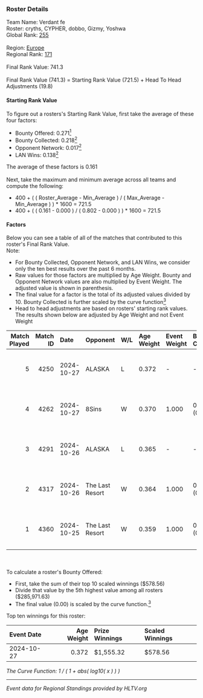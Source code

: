 ### Roster Details<br />
Team Name: Verdant fe<br />
Roster: cryths, CYPHER, dobbo, Gizmy, Yoshwa<br />
Global Rank: [255](../../standings_global_2025_02_28.md)<br />
<br />
Region: [Europe]( ../../standings_europe_2025_02_28.md)<br />
Regional Rank: [171]( ../../standings_europe_2025_02_28.md)<br />
<br />
Final Rank Value:  741.3<br />
<br />
Final Rank Value (741.3) = Starting Rank Value (721.5) + Head To Head Adjustments (19.8)<br />

#### Starting Rank Value<br />
To figure out a rosters's Starting Rank Value, first take the average of these four factors:<br />
- Bounty Offered: 0.271[<sup>1</sup>](#table2)
- Bounty Collected: 0.218[<sup>2</sup>](#table1)
- Opponent Network: 0.017[<sup>2</sup>](#table1)
- LAN Wins: 0.138[<sup>2</sup>](#table1)

The average of these factors is 0.161<br />
<br />
Next, take the maximum and minimum average across all teams and compute the following:<br />
- 400 + ( ( Roster_Average - Min_Average ) / ( Max_Average - Min_Average ) ) * 1600 = 721.5
- 400 + ( ( 0.161 - 0.000 ) / ( 0.802 - 0.000 ) ) * 1600 = 721.5


#### Factors<br />
Below you can see a table of all of the matches that contributed to this roster's Final Rank Value.<br />
Note:<br />

- For Bounty Collected, Opponent Network, and LAN Wins, we consider only the ten best results over the past 6 months.
- Raw values for those factors are multiplied by Age Weight. Bounty and Opponent Network values are also multiplied by Event Weight. The adjusted value is shown in parenthesis.
- The final value for a factor is the total of its adjusted values divided by 10. Bounty Collected is further scaled by the curve function[<sup>3</sup>](#curveFunction)
- Head to head adjustments are based on rosters' starting rank values. The results shown below are adjusted by Age Weight and not Event Weight
<span id="table1"></span><br />


| Match Played | Match ID | Date       | Opponent        | W/L | Age Weight | Event Weight | Bounty Collected | Opponent Network | LAN Wins  | H2H Adj. | Roster                               |
| -: | -: | :- | :- | :- | :- | :- | :- | :- | :- | -: | :- |
|            5 |     4250 | 2024-10-27 | ALASKA          | L   | 0.372      | -            | -                | -                | -         |    -0.42 | cryths, CYPHER, dobbo, Gizmy, Yoshwa |
|            4 |     4262 | 2024-10-27 | 8Sins           | W   | 0.370      | 1.000        | 0.006 (0.002)    | 0.251 (0.093)    | 1 (0.370) |     9.87 | cryths, CYPHER, dobbo, Gizmy, Yoshwa |
|            3 |     4291 | 2024-10-26 | ALASKA          | L   | 0.365      | -            | -                | -                | -         |    -0.39 | cryths, CYPHER, dobbo, Gizmy, Yoshwa |
|            2 |     4317 | 2024-10-26 | The Last Resort | W   | 0.364      | 1.000        | 0.001 (0.000)    | 0.173 (0.063)    | 1 (0.364) |     6.36 | cryths, CYPHER, dobbo, Gizmy, Yoshwa |
|            1 |     4360 | 2024-10-25 | The Last Resort | W   | 0.359      | 1.000        | 0.000 (0.000)    | 0.047 (0.017)    | 1 (0.359) |     4.42 | cryths, CYPHER, dobbo, Gizmy, Yoshwa |

<br />
<span id="table2"></span><br />
To calculate a roster's Bounty Offered:<br />

- First, take the sum of their top 10 scaled winnings ($578.56)
- Divide that value by the 5th highest value among all rosters ($285,971.63)
- The final value (0.00) is scaled by the curve function.[<sup>3</sup>](#curveFunction)

Top ten winnings for this roster:<br />

| Event Date | Age Weight | Prize Winnings | Scaled Winnings |
| :- | -: | :- | :- |
| 2024-10-27 |      0.372 | $1,555.32      | $578.56         |


<span id="curveFunction"></span>_The Curve Function: 1 / ( 1 + abs( log10( x ) ) )_<br />

---
_Event data for Regional Standings provided by HLTV.org_<br />
